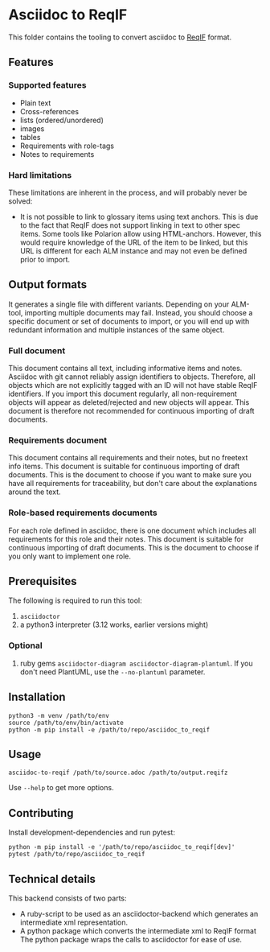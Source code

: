 # Asciidoc to ReqIF

This folder contains the tooling to convert asciidoc to [ReqIF](https://www.omg.org/spec/ReqIF/20110401/reqif.xsd) format.

## Features

### Supported features
* Plain text
* Cross-references
* lists (ordered/unordered)
* images
* tables
* Requirements with role-tags
* Notes to requirements


### Hard limitations
These limitations are inherent in the process, and will probably never be solved:
* It is not possible to link to glossary items using text anchors.
  This is due to the fact that ReqIF does not support linking in text to other spec items.
  Some tools like Polarion allow using HTML-anchors. However, this would require knowledge of the URL of the item to be linked, but this URL is different for each ALM instance and may not even be defined prior to import.

## Output formats
It generates a single file with different variants.
Depending on your ALM-tool, importing multiple documents may fail.
Instead, you should choose a specific document or set of documents to import, or you will end up with redundant information and multiple instances of the same object.

### Full document
This document contains all text, including informative items and notes.
Asciidoc with git cannot reliably assign identifiers to objects.
Therefore, all objects which are not explicitly tagged with an ID will not have stable ReqIF identifiers.
If you import this document regularly, all non-requirement objects will appear as deleted/rejected and new objects will appear.
This document is therefore not recommended for continuous importing of draft documents.

### Requirements document
This document contains all requirements and their notes, but no freetext info items.
This document is suitable for continuous importing of draft documents.
This is the document to choose if you want to make sure you have all requirements for traceability, but don't care about the explanations around the text.

### Role-based requirements documents
For each role defined in asciidoc, there is one document which includes all requirements for this role and their notes.
This document is suitable for continuous importing of draft documents.
This is the document to choose if you only want to implement one role.

## Prerequisites
The following is required to run this tool:
1. `asciidoctor`
2. a python3 interpreter (3.12 works, earlier versions might)

### Optional
1. ruby gems `asciidoctor-diagram asciidoctor-diagram-plantuml`. If you don't need PlantUML, use the `--no-plantuml` parameter.

## Installation

    python3 -m venv /path/to/env
    source /path/to/env/bin/activate
    python -m pip install -e /path/to/repo/asciidoc_to_reqif

## Usage

    asciidoc-to-reqif /path/to/source.adoc /path/to/output.reqifz

Use `--help` to get more options.


## Contributing
Install development-dependencies and run pytest:

    python -m pip install -e '/path/to/repo/asciidoc_to_reqif[dev]'
    pytest /path/to/repo/asciidoc_to_reqif

## Technical details
This backend consists of two parts:
* A ruby-script to be used as an asciidoctor-backend which generates an intermediate xml representation.
* A python package which converts the intermediate xml to ReqIF format
The python package wraps the calls to asciidoctor for ease of use.
